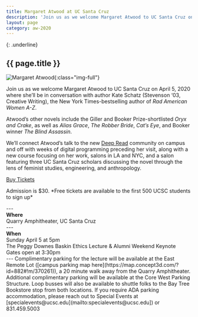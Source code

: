 ```yaml
---
title: Margaret Atwood at UC Santa Cruz
description: 'Join us as we welcome Margaret Atwood to UC Santa Cruz on April 5, 2020'
layout: page
category: aw-2020    
---
```

{: .underline}
## {{ page.title }}

![Margaret Atwood](/atwood/images/atwood-banner.jpg){:class="img-full"}

Join us as we welcome Margaret Atwood to UC Santa Cruz on April 5, 2020 where she’ll be in conversation with author Kate Schatz (Stevenson ‘03, Creative Writing), the New York Times-bestselling author of *Rad American Women A-Z*.

Atwood’s other novels include the Giller and Booker Prize-shortlisted *Oryx and Crake*, as well as *Alias Grace*, *The Robber Bride*, *Cat’s Eye*, and Booker winner *The Blind Assassin*. 

We’ll connect Atwood’s talk to the new [Deep Read](https://thi.ucsc.edu/deepread/) community on campus and off with weeks of digital programming preceding her visit, along with a new course focusing on her work, salons in LA and NYC, and a salon featuring three UC Santa Cruz scholars discussing the novel through the lens of feminist studies, engineering, and anthropology.

<section class="content-centered">
  <div class="grid-container large">
    <p><a class="button primary" href="javascript:void(0)">Buy Tickets</a></p>
    <p>Admission is $30. *Free tickets are available to the first 500 UCSC students to sign up*</p>
  </div>
</section>
---
<div class="content-centered">
<strong>Where</strong><br />
Quarry Amphitheater, UC Santa Cruz
</div>
---
<div class="content-centered">
<strong>When</strong><br/>
Sunday April 5 at 5pm<br/>
The Peggy Downes Baskin Ethics Lecture & Alumni Weekend Keynote<br/>
Gates open at 3:30pm
</div>
---
Complimentary parking for the lecture will be available at the East Remote Lot ([campus parking map here](https://map.concept3d.com/?id=882#!m/370261)), a 20 minute walk away from the Quarry Amphitheater. Additional complimentary parking will be available at the Core West Parking Structure. Loop busses will also be available to shuttle folks to the Bay Tree Bookstore stop from both locations. If you require ADA parking accommodation, please reach out to Special Events at [specialevents@ucsc.edu](mailto:specialevents@ucsc.edu]) or 831.459.5003
